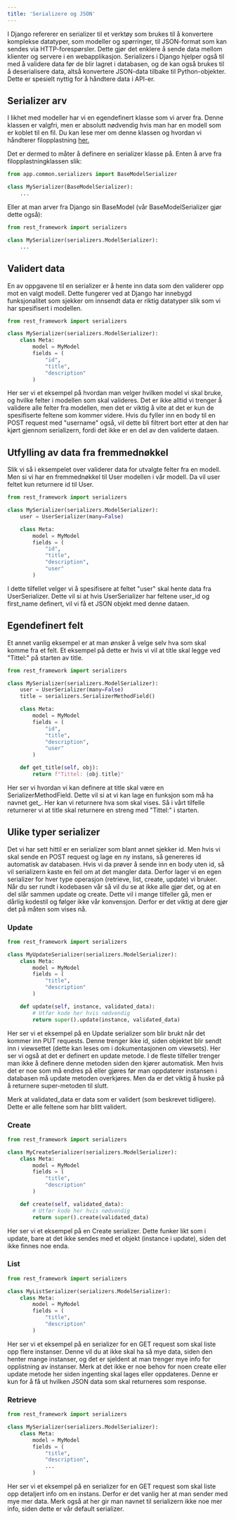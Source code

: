 ```yaml
---
title: 'Serializere og JSON'
---
```


I Django refererer en serializer til et verktøy som brukes til å konvertere komplekse datatyper, som modeller og spørringer, til JSON-format som kan sendes via HTTP-forespørsler. Dette gjør det enklere å sende data mellom klienter og servere i en webapplikasjon. Serializers i Django hjelper også til med å validere data før de blir lagret i databasen, og de kan også brukes til å deserialisere data, altså konvertere JSON-data tilbake til Python-objekter. Dette er spesielt nyttig for å håndtere data i API-er.

## Serializer arv

I likhet med modeller har vi en egendefinert klasse som vi arver fra. Denne klassen er valgfri, men er absolutt nødvendig hvis man har en modell som er koblet til en fil. Du kan lese mer om denne klassen og hvordan vi håndterer filopplastning [her.](https://github.com/TIHLDE/Lepton/wiki/Filopplastning)

Det er dermed to måter å definere en serializer klasse på. Enten å arve fra filopplastningklassen slik:

```python
from app.common.serializers import BaseModelSerializer

class MySerializer(BaseModelSerializer):
    ...
```

Eller at man arver fra Django sin BaseModel (vår BaseModelSerializer gjør dette også):

```python
from rest_framework import serializers

class MySerializer(serializers.ModelSerializer):
    ...
```

## Validert data

En av oppgavene til en serializer er å hente inn data som den validerer opp mot en valgt modell. Dette fungerer ved at Django har innebygd funksjonalitet som sjekker om innsendt data er riktig datatyper slik som vi har spesifisert i modellen.

```python
from rest_framework import serializers

class MySerializer(serializers.ModelSerializer):
    class Meta:
        model = MyModel
        fields = (
            "id",
            "title",
            "description"
        )
```

Her ser vi et eksempel på hvordan man velger hvilken model vi skal bruke, og hvilke felter i modellen som skal valideres. Det er ikke alltid vi trenger å validere alle felter fra modellen, men det er viktig å vite at det er kun de spesifiserte feltene som kommer videre. Hvis du fyller inn en body til en POST request med "username" også, vil dette bli filtrert bort etter at den har kjørt gjennom serializern, fordi det ikke er en del av den validerte dataen.

## Utfylling av data fra fremmednøkkel

Slik vi så i eksempelet over validerer data for utvalgte felter fra en modell. Men si vi har en fremmednøkkel til User modellen i vår modell. Da vil user feltet kun returnere id til User.

```python
from rest_framework import serializers

class MySerializer(serializers.ModelSerializer):
    user = UserSerializer(many=False)

    class Meta:
        model = MyModel
        fields = (
            "id",
            "title",
            "description",
            "user"
        )
```

I dette tilfellet velger vi å spesifisere at feltet "user" skal hente data fra UserSerializer. Dette vil si at hvis UserSerializer har feltene user_id og first_name definert, vil vi få et JSON objekt med denne dataen.

## Egendefinert felt

Et annet vanlig eksempel er at man ønsker å velge selv hva som skal komme fra et felt. Et eksempel på dette er hvis vi vil at title skal legge ved "Tittel:" på starten av title.

```python
from rest_framework import serializers

class MySerializer(serializers.ModelSerializer):
    user = UserSerializer(many=False)
    title = serializers.SerializerMethodField()

    class Meta:
        model = MyModel
        fields = (
            "id",
            "title",
            "description",
            "user"
        )

    def get_title(self, obj):
        return f"Tittel: {obj.title}"
```

Her ser vi hvordan vi kan definere at title skal være en SerializerMethodField. Dette vil si at vi kan lage en funksjon som må ha navnet get\_<feltnavn>. Her kan vi returnere hva som skal vises. Så i vårt tilfelle returnerer vi at title skal returnere en streng med "Tittel:" i starten.

## Ulike typer serializer

Det vi har sett hittil er en serializer som blant annet sjekker id. Men hvis vi skal sende en POST request og lage en ny instans, så genereres id automatisk av databasen. Hvis vi da prøver å sende inn en body uten id, så vil serializern kaste en feil om at det mangler data. Derfor lager vi en egen serializer for hver type operasjon (retrieve, list, create, update) vi bruker. Når du ser rundt i kodebasen vår så vil du se at ikke alle gjør det, og at en del slår sammen update og create. Dette vil i mange tilfeller gå, men er dårlig kodestil og følger ikke vår konvensjon. Derfor er det viktig at dere gjør det på måten som vises nå.

### Update

```python
from rest_framework import serializers

class MyUpdateSerializer(serializers.ModelSerializer):
    class Meta:
        model = MyModel
        fields = (
            "title",
            "description"
        )

    def update(self, instance, validated_data):
        # Utfør kode her hvis nødvendig
        return super().update(instance, validated_data)
```

Her ser vi et eksempel på en Update serializer som blir brukt når det kommer inn PUT requests. Denne trenger ikke id, siden objektet blir sendt inn i viewsettet (dette kan leses om i dokumentasjonen om viewsets). Her ser vi også at det er definert en update metode. I de fleste tilfeller trenger man ikke å definere denne metoden siden den kjører automatisk. Men hvis det er noe som må endres på eller gjøres før man oppdaterer instansen i databasen må update metoden overkjøres. Men da er det viktig å huske på å returnere super-metoden til slutt.

Merk at validated_data er data som er validert (som beskrevet tidligere). Dette er alle feltene som har blitt validert.

### Create

```python
from rest_framework import serializers

class MyCreateSerializer(serializers.ModelSerializer):
    class Meta:
        model = MyModel
        fields = (
            "title",
            "description"
        )

    def create(self, validated_data):
        # Utfør kode her hvis nødvendig
        return super().create(validated_data)
```

Her ser vi et eksempel på en Create serializer. Dette funker likt som i update, bare at det ikke sendes med et objekt (instance i update), siden det ikke finnes noe enda.

### List

```python
from rest_framework import serializers

class MyListSerializer(serializers.ModelSerializer):
    class Meta:
        model = MyModel
        fields = (
            "title",
            "description"
        )
```

Her ser vi et eksempel på en serializer for en GET request som skal liste opp flere instanser. Denne vil du at ikke skal ha så mye data, siden den henter mange instanser, og det er sjeldent at man trenger mye info for opplistning av instanser. Merk at det ikke er noe behov for noen create eller update metode her siden ingenting skal lages eller oppdateres. Denne er kun for å få ut hvilken JSON data som skal returneres som response.

### Retrieve

```python
from rest_framework import serializers

class MySerializer(serializers.ModelSerializer):
    class Meta:
        model = MyModel
        fields = (
            "title",
            "description",
            ...
        )
```

Her ser vi et eksempel på en serializer for en GET request som skal liste opp detaljert info om en instans. Derfor er det vanlig her at man sender med mye mer data. Merk også at her gir man navnet til serializern ikke noe mer info, siden dette er vår default serializer.
